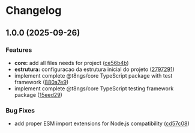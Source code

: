 # Changelog

## 1.0.0 (2025-09-26)


### Features

* **core:** add all files needs for project ([ce56b4b](https://github.com/t8ngs/core/commit/ce56b4b16748dad7bbda7246fc398f542ea83138))
* **estrutura:** configuracao da estrutura inicial do projeto ([2797291](https://github.com/t8ngs/core/commit/2797291f1ad682ea882ba20db7da69a634497aba))
* implement complete @t8ngs/core TypeScript package with test framework ([880a7e9](https://github.com/t8ngs/core/commit/880a7e9195bd557e319d6786cdf70762cf5f3477))
* implement complete @t8ngs/core TypeScript testing framework package ([15eed29](https://github.com/t8ngs/core/commit/15eed292d0d30f980424eaac421f7d6c75e641c7))


### Bug Fixes

* add proper ESM import extensions for Node.js compatibility ([cd57c08](https://github.com/t8ngs/core/commit/cd57c08073a0eb8575e5621612947e7d988b6870))
